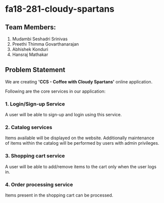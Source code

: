 # fa18-281-cloudy-spartans

## Team Members:
1. Mudambi Seshadri Srinivas 
2. Preethi Thimma Govarthanarajan
3. Abhishek Konduri
4. Hansraj Mathakar

## Problem Statement
We are creating **'CCS - Coffee with Cloudy Spartans'** online application.

Following are the core services in our application:
### 1. Login/Sign-up Service
A user will be able to sign-up and login using this service.

### 2. Catalog services
Items available will be displayed on the website.
Additionally maintenance of items within the catalog will be performed by users with admin privileges.

### 3. Shopping cart service
A user will be able to add/remove items to the cart only when the user logs in.

### 4. Order processing service
Items present in the shopping cart can be processed.
